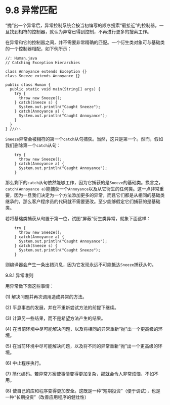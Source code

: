# 9.8 异常匹配

“抛”出一个异常后，异常控制系统会按当初编写的顺序搜索“最接近”的控制器。一旦找到相符的控制器，就认为异常已得到控制，不再进行更多的搜索工作。

在异常和它的控制器之间，并不需要非常精确的匹配。一个衍生类对象可与基础类的一个控制器相配，如下例所示：

```
//: Human.java
// Catching Exception Hierarchies

class Annoyance extends Exception {}
class Sneeze extends Annoyance {}

public class Human {
  public static void main(String[] args) {
    try {
      throw new Sneeze();
    } catch(Sneeze s) {
      System.out.println("Caught Sneeze");
    } catch(Annoyance a) {
      System.out.println("Caught Annoyance");
    }
  }
} ///:~
```

`Sneeze`异常会被相符的第一个`catch`从句捕获。当然，这只是第一个。然而，假如我们删除第一个`catch`从句：

```
    try {
      throw new Sneeze();
    } catch(Annoyance a) {
      System.out.println("Caught Annoyance");
    }
```

那么剩下的`catch`从句依然能够工作，因为它捕获的是`Sneeze`的基础类。换言之，`catch(Annoyance e)`能捕获一个`Annoyance`以及从它衍生的任何类。这一点非常重要，因为一旦我们决定为一个方法添加更多的异常，而且它们都是从相同的基础类继承的，那么客户程序员的代码就不需要更改。至少能够假定它们捕获的是基础类。

若将基础类捕获从句置于第一位，试图“屏蔽”衍生类异常，就象下面这样：

```
    try {
      throw new Sneeze();
    } catch(Annoyance a) {
      System.out.println("Caught Annoyance");
    } catch(Sneeze s) {
      System.out.println("Caught Sneeze");
    }
```

则编译器会产生一条出错消息，因为它发现永远不可能抵达`Sneeze`捕获从句。

9.8.1 异常准则

用异常做下面这些事情：

(1) 解决问题并再次调用造成异常的方法。

(2) 平息事态的发展，并在不重新尝试方法的前提下继续。

(3) 计算另一些结果，而不是希望方法产生的结果。

(4) 在当前环境中尽可能解决问题，以及将相同的异常重新“抛”出一个更高级的环境。

(5) 在当前环境中尽可能解决问题，以及将不同的异常重新“抛”出一个更高级的环境。

(6) 中止程序执行。

(7) 简化编码。若异常方案使事情变得更加复杂，那就会令人非常烦恼，不如不用。

(8) 使自己的库和程序变得更加安全。这既是一种“短期投资”（便于调试），也是一种“长期投资”（改善应用程序的健壮性）
